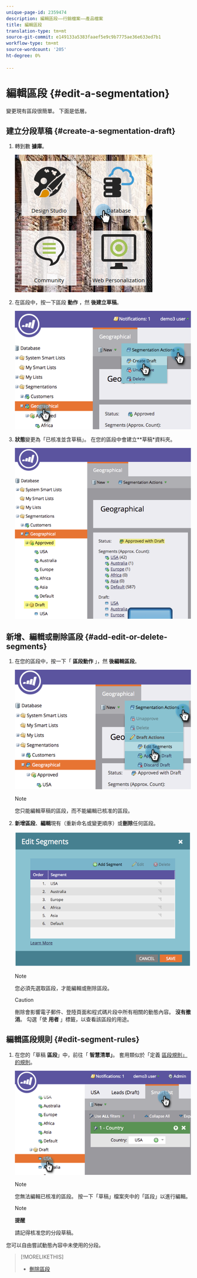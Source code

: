 ```yaml
---
unique-page-id: 2359474
description: 編輯區段——行銷檔案——產品檔案
title: 編輯區段
translation-type: tm+mt
source-git-commit: e149133a5383faaef5e9c9b7775ae36e633ed7b1
workflow-type: tm+mt
source-wordcount: '205'
ht-degree: 0%

---
```



# 編輯區段 {#edit-a-segmentation}

變更現有區段很簡單。 下面是低層。

## 建立分段草稿 {#create-a-segmentation-draft}

1. 轉到數 **據庫**。

   ![](assets/db.png)

1. 在區段中，按一下區段 **動作** ，然 **後建立草稿**。

   ![](assets/two.png)

1. **狀態**變更為「已核准並含草稿」。 在您的區段中會建立**草稿*資料夾。

   ![](assets/three.png)

## 新增、編輯或刪除區段 {#add-edit-or-delete-segments}

1. 在您的區段中，按一下「 **區段動作** 」，然 **後編輯區段**。

   ![](assets/four.png)

   >[!NOTE]
   >
   >您只能編輯草稿的區段，而不能編輯已核准的區段。

1. **新增區段**、**編輯**現有（重新命名或變更順序）或**刪除**任何區段。

   ![](assets/image2014-9-16-9-3a6-3a9.png)

   >[!NOTE]
   >
   >您必須先選取區段，才能編輯或刪除區段。

   >[!CAUTION]
   >
   >刪除會影響電子郵件、登陸頁面和程式碼片段中所有相關的動態內容。 **沒有撤消**。 勾選「使 **用者** 」標籤，以查看該區段的用途。

## 編輯區段規則 {#edit-segment-rules}

1. 在您的「草稿 **區段**」中，前往「 **智慧清單」**。 套用類似於「定義 [區段規則」的規則](http://docs.marketo.com/display/public/DOCS/Define+Segment+Rules)。

   ![](assets/image2014-9-16-9-3a6-3a20.png)

   >[!NOTE]
   >
   >您無法編輯已核准的區段。 按一下「草稿」檔案夾中的「區段」以進行編輯。

   >[!NOTE]
   >
   >**提醒**
   >
   >
   >請記得核准您的分段草稿。

您可以自由嘗試動態內容中未使用的分段。

>[!MORELIKETHIS]
>
>* [刪除區段](delete-a-segmentation.md)

>



